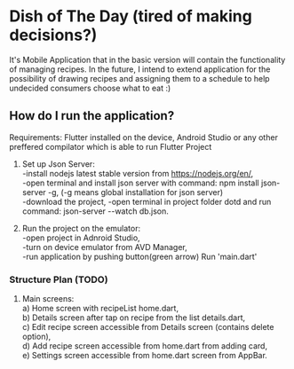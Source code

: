 # Dish of The Day (tired of making decisions?)  

It's Mobile Application that in the basic version will contain the functionality of managing recipes. In the future, I intend to extend application for the possibility of drawing recipes and assigning them to a schedule to help undecided consumers choose what to eat :)  

## How do I run the application?  
Requirements: Flutter installed on the device, Android Studio or any other preffered compilator which is able to run Flutter Project  
1) Set up Json Server:  
    -install nodejs latest stable version from https://nodejs.org/en/,  
    -open terminal and install json server with command: npm install json-server -g, (-g means global installation for json server)  
    -download the project,
    -open terminal in project folder dotd and run command: json-server --watch db.json.  

2) Run the project on the emulator:  
    -open project in Adnroid Studio,  
    -turn on device emulator from AVD Manager,  
    -run application by pushing button(green arrow) Run 'main.dart'  

### Structure Plan (TODO)  

1. Main screens:  
    a) Home screen with recipeList home.dart,  
    b) Details screen after tap on recipe from the list details.dart,  
    c) Edit recipe screen accessible from Details screen (contains delete option),  
    d) Add recipe screen accessible from home.dart from adding card,  
    e) Settings screen accessible from home.dart screen from AppBar.  
